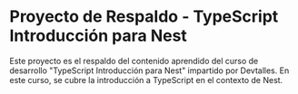 # Proyecto de Respaldo - TypeScript Introducción para Nest

Este proyecto es el respaldo del contenido aprendido del curso de desarrollo "TypeScript Introducción para Nest" impartido por Devtalles. En este curso, se cubre la introducción a TypeScript en el contexto de Nest.

